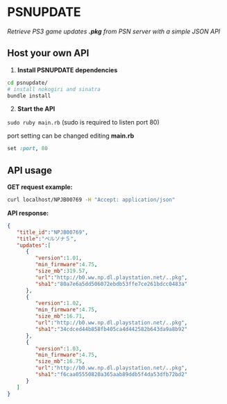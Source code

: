 # PSNUPDATE

*Retrieve PS3 game updates **.pkg** from PSN server with a simple JSON API*

## Host your own API

1. **Install PSNUPDATE dependencies**

```sh
cd psnupdate/
# install nokogiri and sinatra
bundle install
```

2. **Start the API**

`sudo ruby main.rb` (sudo is required to listen port 80)

port setting can be changed editing **main.rb**

```ruby
set :port, 80
```

## API usage

**GET request example:**

```sh
curl localhost/NPJB00769 -H "Accept: application/json"
```

**API response:**
```json
{
   "title_id":"NPJB00769",
   "title":"ペルソナ５",
   "updates":[
      {
         "version":1.01,
         "min_firmware":4.75,
         "size_mb":319.57,
         "url":"http://b0.ww.np.dl.playstation.net/..pkg",
         "sha1":"80a7e6a5dd506072ebdb53ffe7ce261bdcc0483a"
      },
      {
         "version":1.02,
         "min_firmware":4.75,
         "size_mb":16.71,
         "url":"http://b0.ww.np.dl.playstation.net/..pkg",
         "sha1":"34cdced44b858fb405ca4d442582b643da9a8b92"
      },
      {
         "version":1.03,
         "min_firmware":4.75,
         "size_mb":16.75,
         "url":"http://b0.ww.np.dl.playstation.net/..pkg",
         "sha1":"f6caa05550820a365aab89ddb5f4da53dfb72bd2"
      }
   ]
}
```